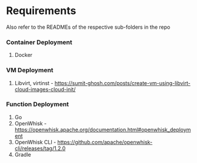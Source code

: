 # Requirements

Also refer to the READMEs of the respective sub-folders in the repo

### Container Deployment

1. Docker

### VM Deployment

1. Libvirt, virtinst - https://sumit-ghosh.com/posts/create-vm-using-libvirt-cloud-images-cloud-init/

### Function Deployment

1. Go
2. OpenWhisk - https://openwhisk.apache.org/documentation.html#openwhisk_deployment
3. OpenWhisk CLI - https://github.com/apache/openwhisk-cli/releases/tag/1.2.0
4. Gradle
